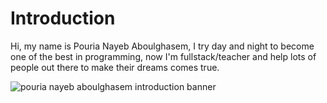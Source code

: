 # Introduction

Hi, my name is Pouria Nayeb Aboulghasem, I try day and night to become one of the best in programming, now I'm fullstack/teacher and help lots of people out there to make their dreams comes true.

![pouria nayeb aboulghasem introduction banner]()
